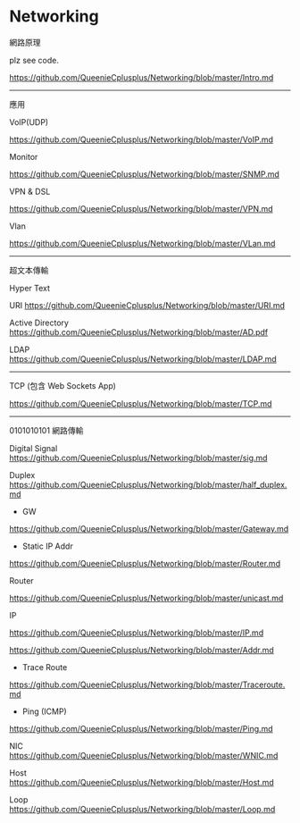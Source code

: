 # Networking
網路原理

plz see code.

https://github.com/QueenieCplusplus/Networking/blob/master/Intro.md

----------------------------------
應用

VoIP(UDP)

https://github.com/QueenieCplusplus/Networking/blob/master/VoIP.md

Monitor

https://github.com/QueenieCplusplus/Networking/blob/master/SNMP.md

VPN & DSL

https://github.com/QueenieCplusplus/Networking/blob/master/VPN.md

Vlan

https://github.com/QueenieCplusplus/Networking/blob/master/VLan.md

----------------------------------
超文本傳輸

Hyper Text

URI https://github.com/QueenieCplusplus/Networking/blob/master/URI.md

Active Directory https://github.com/QueenieCplusplus/Networking/blob/master/AD.pdf

LDAP https://github.com/QueenieCplusplus/Networking/blob/master/LDAP.md

----------------------------------
TCP (包含 Web Sockets App)

https://github.com/QueenieCplusplus/Networking/blob/master/TCP.md

----------------------------------
0101010101 網路傳輸

Digital Signal https://github.com/QueenieCplusplus/Networking/blob/master/sig.md

Duplex https://github.com/QueenieCplusplus/Networking/blob/master/half_duplex.md

* GW 

https://github.com/QueenieCplusplus/Networking/blob/master/Gateway.md

* Static IP Addr

https://github.com/QueenieCplusplus/Networking/blob/master/Router.md

Router 

https://github.com/QueenieCplusplus/Networking/blob/master/unicast.md

IP 

https://github.com/QueenieCplusplus/Networking/blob/master/IP.md

https://github.com/QueenieCplusplus/Networking/blob/master/Addr.md

* Trace Route

https://github.com/QueenieCplusplus/Networking/blob/master/Traceroute.md

* Ping (ICMP)

https://github.com/QueenieCplusplus/Networking/blob/master/Ping.md

NIC https://github.com/QueenieCplusplus/Networking/blob/master/WNIC.md

Host https://github.com/QueenieCplusplus/Networking/blob/master/Host.md

Loop https://github.com/QueenieCplusplus/Networking/blob/master/Loop.md


